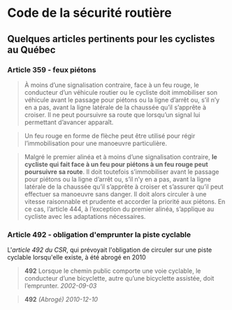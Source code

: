 # Code de la sécurité routière

## Quelques articles pertinents pour les cyclistes au Québec


### **Article 359 - feux piétons**

>  À moins d’une signalisation contraire, face à un feu rouge, le conducteur d’un véhicule routier ou le cycliste doit immobiliser son véhicule avant le passage pour piétons ou la ligne d’arrêt ou, s’il n’y en a pas, avant la ligne latérale de la chaussée qu’il s’apprête à croiser. Il ne peut poursuivre sa route que lorsqu’un signal lui permettant d’avancer apparaît.

> Un feu rouge en forme de flèche peut être utilisé pour régir l’immobilisation pour une manoeuvre particulière.

> Malgré le premier alinéa et à moins d’une signalisation contraire, **le cycliste qui fait face à un feu pour piétons à un feu rouge peut poursuivre sa route**. Il doit toutefois s’immobiliser avant le passage pour piétons ou la ligne d’arrêt ou, s’il n’y en a pas, avant la ligne latérale de la chaussée qu’il s’apprête à croiser et s’assurer qu’il peut effectuer sa manoeuvre sans danger. Il doit alors circuler à une vitesse raisonnable et prudente et accorder la priorité aux piétons. En ce cas, l’article 444, à l’exception du premier alinéa, s’applique au cycliste avec les adaptations nécessaires.


### **Article 492 - obligation d'emprunter la piste cyclable**

L'*article 492 du CSR*, qui prévoyait l'obligation de circuler sur une piste cyclable lorsqu'elle existe, à été abrogé en 2010

> **492** Lorsque le chemin public comporte une voie cyclable, le conducteur d’une bicyclette, autre qu’une bicyclette assistée, doit l’emprunter.
> *2002-09-03*

> **492** *(Abrogé)*
> *2010-12-10*
